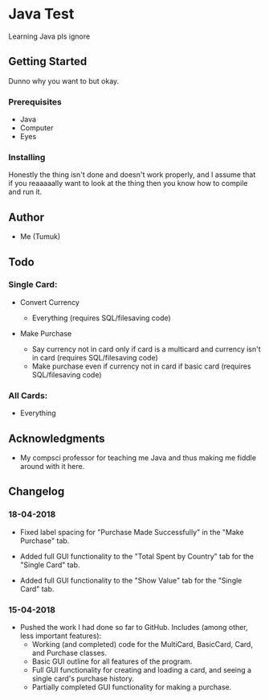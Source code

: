 # Java Test

Learning Java pls ignore

## Getting Started

Dunno why you want to but okay.

### Prerequisites

* Java
* Computer
* Eyes

### Installing

Honestly the thing isn't done and doesn't work properly, and I assume that if you reaaaaally want to look at the thing then you know how to compile and run it.

## Author

* Me (Tumuk)

## Todo

### Single Card:

* Convert Currency
	* Everything (requires SQL/filesaving code)

* Make Purchase
  	* Say currency not in card only if card is a multicard and currency isn't in card (requires SQL/filesaving code)
  	* Make purchase even if currency not in card if basic card (requires SQL/filesaving code)

### All Cards:

* Everything

## Acknowledgments

* My compsci professor for teaching me Java and thus making me fiddle around with it here.

## Changelog

### 18-04-2018
* Fixed label spacing for "Purchase Made Successfully" in the "Make Purchase" tab.

* Added full GUI functionality to the "Total Spent by Country" tab for the "Single Card" tab.

* Added full GUI functionality to the "Show Value" tab for the "Single Card" tab.

### 15-04-2018

* Pushed the work I had done so far to GitHub. Includes (among other, less important features):
	* Working (and completed) code for the MultiCard, BasicCard, Card, and Purchase classes.
	* Basic GUI outline for all features of the program.
	* Full GUI functionality for creating and loading a card, and seeing a single card's purchase history.
	* Partially completed GUI functionality for making a purchase.